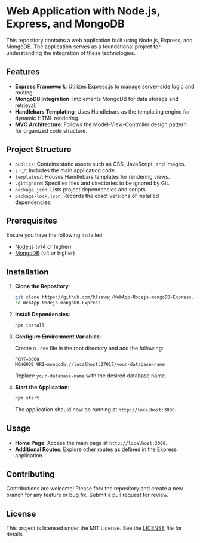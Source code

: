 # Web Application with Node.js, Express, and MongoDB

This repository contains a web application built using Node.js, Express, and MongoDB. The application serves as a foundational project for understanding the integration of these technologies.

## Features

- **Express Framework**: Utilizes Express.js to manage server-side logic and routing.
- **MongoDB Integration**: Implements MongoDB for data storage and retrieval.
- **Handlebars Templating**: Uses Handlebars as the templating engine for dynamic HTML rendering.
- **MVC Architecture**: Follows the Model-View-Controller design pattern for organized code structure.

## Project Structure

- `public/`: Contains static assets such as CSS, JavaScript, and images.
- `src/`: Includes the main application code.
- `templates/`: Houses Handlebars templates for rendering views.
- `.gitignore`: Specifies files and directories to be ignored by Git.
- `package.json`: Lists project dependencies and scripts.
- `package-lock.json`: Records the exact versions of installed dependencies.

## Prerequisites

Ensure you have the following installed:

- [Node.js](https://nodejs.org/) (v14 or higher)
- [MongoDB](https://www.mongodb.com/) (v4 or higher)

## Installation

1. **Clone the Repository**:

   ```bash
   git clone https://github.com/klsavaj/WebApp-Nodejs-mongoDB-Express.git
   cd WebApp-Nodejs-mongoDB-Express
   ```

2. **Install Dependencies**:

   ```bash
   npm install
   ```

3. **Configure Environment Variables**:

   Create a `.env` file in the root directory and add the following:

   ```env
   PORT=3000
   MONGODB_URI=mongodb://localhost:27017/your-database-name
   ```

   Replace `your-database-name` with the desired database name.

4. **Start the Application**:

   ```bash
   npm start
   ```

   The application should now be running at `http://localhost:3000`.

## Usage

- **Home Page**: Access the main page at `http://localhost:3000`.
- **Additional Routes**: Explore other routes as defined in the Express application.

## Contributing

Contributions are welcome! Please fork the repository and create a new branch for any feature or bug fix. Submit a pull request for review.

## License

This project is licensed under the MIT License. See the [LICENSE](LICENSE) file for details.
